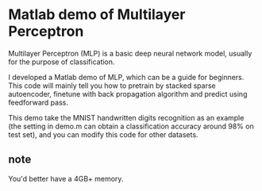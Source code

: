# Matlab demo of Multilayer Perceptron
Multilayer Perceptron (MLP) is a basic deep neural network model, usually for the purpose of classification.

I developed a Matlab demo of MLP, which can be a guide for beginners. This code will mainly tell you how to pretrain by stacked sparse autoencoder, finetune with back propagation algorithm and predict using feedforward pass. 

This demo take the MNIST handwritten digits recognition as an example (the setting in demo.m can obtain a classification accuracy around 98% on test set), and you can modify this code for other datasets.

## note
You'd better have a 4GB+ memory.
